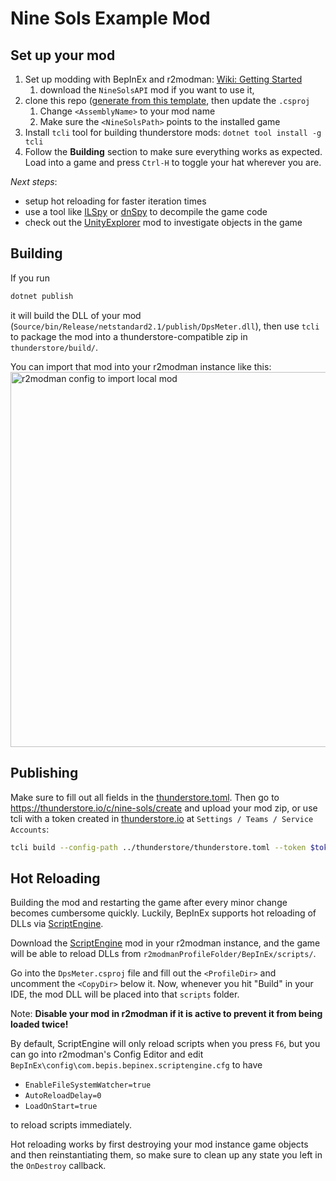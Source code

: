 # Nine Sols Example Mod

## Set up your mod
1. Set up modding with BepInEx and r2modman: [Wiki: Getting Started](https://github.com/nine-sols-modding/Resources/wiki/Getting-started)
   1. download the `NineSolsAPI` mod if you want to use it, 
2. clone this repo ([generate from this template](https://github.com/new?template_name=NineSols-DpsMeter&template_owner=jakobhellermann), then update the `.csproj`
   1. Change `<AssemblyName>` to your mod name
   2. Make sure the `<NineSolsPath>` points to the installed game
3. Install `tcli` tool for building thunderstore mods: `dotnet tool install -g tcli`
4. Follow the **Building** section to make sure everything works as expected. Load into a game and press `Ctrl-H` to toggle your hat wherever you are.

_Next steps_:
- setup hot reloading for faster iteration times
- use a tool like [ILSpy](https://github.com/icsharpcode/ILSpy) or [dnSpy](https://github.com/dnSpy/dnSpy) to decompile the game code
- check out the [UnityExplorer](https://thunderstore.io/c/nine-sols/p/ninesolsmodding/UnityExplorer/) mod to investigate objects in the game

## Building

If you run
```sh
dotnet publish
```
it will build the DLL of your mod (`Source/bin/Release/netstandard2.1/publish/DpsMeter.dll`), then use `tcli` to
package the mod into a thunderstore-compatible zip in `thunderstore/build/`.

You can import that mod into your r2modman instance like this:
<img alt="r2modman config to import local mod" src="https://github.com/user-attachments/assets/c8e02c83-5d71-4a65-89ef-acf93db85327" width="600">


## Publishing

Make sure to fill out all fields in the [thunderstore.toml](./thunderstore/thunderstore.toml).
Then go to https://thunderstore.io/c/nine-sols/create and upload your mod zip, or use tcli with a token created in
[thunderstore.io](thunderstore.io) at `Settings / Teams / Service Accounts`:
```sh
tcli build --config-path ../thunderstore/thunderstore.toml --token $token
```

## Hot Reloading

Building the mod and restarting the game after every minor change becomes cumbersome quickly. Luckily, BepInEx supports hot reloading of DLLs via [ScriptEngine](https://github.com/BepInEx/BepInEx.Debug).

Download the [ScriptEngine](https://thunderstore.io/c/nine-sols/p/ninesolsmodding/BepinExScriptEngine/) mod in your r2modman instance, and the game will be able to reload DLLs from `r2modmanProfileFolder/BepInEx/scripts/`.

Go into the `DpsMeter.csproj` file and fill out the `<ProfileDir>` and uncomment the `<CopyDir>` below it.
Now, whenever you hit "Build" in your IDE, the mod DLL will be placed into that `scripts` folder.

Note: **Disable your mod in r2modman if it is active to prevent it from being loaded twice!**

By default, ScriptEngine will only reload scripts when you press `F6`, but you can go into r2modman's Config Editor and 
edit `BepInEx\config\com.bepis.bepinex.scriptengine.cfg` to have
- `EnableFileSystemWatcher=true`
- `AutoReloadDelay=0`
- `LoadOnStart=true`

to reload scripts immediately.

Hot reloading works by first destroying your mod instance game objects and then reinstantiating them, so make sure to clean
up any state you left in the `OnDestroy` callback.